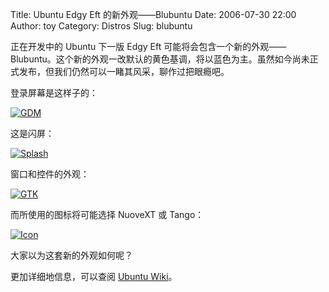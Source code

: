 Title: Ubuntu Edgy Eft 的新外观——Blubuntu
Date: 2006-07-30 22:00
Author: toy
Category: Distros
Slug: blubuntu

正在开发中的 Ubuntu 下一版 Edgy Eft
可能将会包含一个新的外观——Blubuntu。这个新的外观一改默认的黄色基调，将以蓝色为主。虽然如今尚未正式发布，但我们仍然可以一睹其风采，聊作过把眼瘾吧。

登录屏幕是这样子的：

[![GDM](http://i.linuxtoy.org/i/Gdm_s.jpg)](http://i.linuxtoy.org/i/Gdm.jpg)

这是闪屏：

[![Splash](http://i.linuxtoy.org/i/Splash_Blue_s.png)](http://i.linuxtoy.org/i/Splash_Blue.png)

窗口和控件的外观：

[![GTK](http://i.linuxtoy.org/i/Gtk_s.png)](http://i.linuxtoy.org/i/Gtk.png)

而所使用的图标将可能选择 NuoveXT 或 Tango：

[![Icon](http://i.linuxtoy.org/i/Icon_Set_s.png)](http://i.linuxtoy.org/i/Icon_Set.png)

大家以为这套新的外观如何呢？

更加详细地信息，可以查阅 [Ubuntu
Wiki](https://wiki.ubuntu.com/Artwork/Incoming/Blubuntu)。
